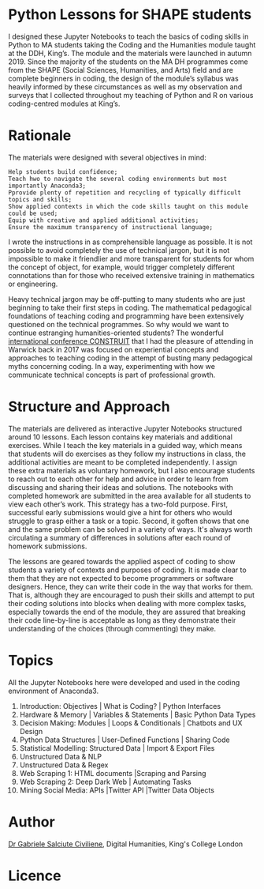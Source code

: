 # Python Lessons for SHAPE students
I designed these Jupyter Notebooks to teach the basics of coding skills in Python to MA students taking the Coding and the Humanities module taught at the DDH, King’s. The module and the materials were launched in autumn 2019. Since the majority of the students on the MA DH programmes come from the SHAPE (Social Sciences, Humanities, and Arts) field and are complete beginners in coding, the design of the module’s syllabus was heavily informed by these circumstances as well as my observation and surveys that I collected throughout my teaching of Python and R on various coding-centred modules at King’s.

# Rationale
The materials were designed with several objectives in mind:

    Help students build confidence;
    Teach hwo to navigate the several coding environments but most importantly Anaconda3;
    Pprovide plenty of repetition and recycling of typically difficult topics and skills;
    Show applied contexts in which the code skills taught on this module could be used;
    Equip with creative and applied additional activities;
    Ensure the maximum transparency of instructional language;

I wrote the instructions in as comprehensible language as possible. It is not possible to avoid completely the use of technical jargon, but it is not impossible to make it friendlier and more transparent for students for whom the concept of object, for example, would trigger completely different connotations than for those who received extensive training in mathematics or engineering.

Heavy technical jargon may be off-putting to many students who are just beginning to take their first steps in coding. The mathematical pedagogical foundations of teaching coding and programming have been extensively questioned on the technical programmes. So why would we want to continue estranging humanities-oriented students? The wonderful [international conference CONSTRUIT](http://construit.org/conference/) that I had the pleasure of attending in Warwick back in 2017 was focused on experiential concepts and approaches to teaching coding in the attempt of busting many pedagogical myths concerning coding. In a way, experimenting with how we communicate technical concepts is part of professional growth.

# Structure and Approach
The materials are delivered as interactive Jupyter Notebooks structured around 10 lessons. Each lesson contains key materials and additional exercises. While I teach the key materials in a guided way, which means that students will do exercises as they follow my instructions in class, the additional activities are meant to be completed independently. I assign these extra materials as voluntary homework, but I also encourage students to reach out to each other for help and advice in order to learn from discussing and sharing their ideas and solutions. The notebooks with completed homework are submitted in the area available for all students to view each other’s work. This strategy has a two-fold purpose. First, successful early submissions would give a hint for others who would struggle to grasp either a task or a topic. Second, it goften shows that one and the same problem can be solved in a variety of ways. It's always worth circulating a summary of differences in solutions after each round of homework submissions.

The lessons are geared towards the applied aspect of coding to show students a variety of contexts and purposes of coding. It is made clear to them that they are not expected to become programmers or software designers. Hence, they can write their code in the way that works for them. That is, although they are encouraged to push their skills and attempt to put their coding solutions into blocks when dealing with more complex tasks, especially towards the end of the module, they are assured that breaking their code line-by-line is acceptable as long as they demonstrate their understanding of the choices (through commenting) they make.

# Topics
All the Jupyter Notebooks here were developed and used in the coding environment of Anaconda3.

1. Introduction: Objectives | What is Coding? | Python Interfaces
2. Hardware & Memory | Variables & Statements | Basic Python Data Types
3. Decision Making: Modules | Loops & Conditionals | Chatbots and UX Design
4. Python Data Structures | User-Defined Functions | Sharing Code
5. Statistical Modelling: Structured Data | Import & Export Files
6. Unstructured Data & NLP
7. Unstructured Data & Regex
8. Web Scraping 1: HTML documents |Scraping and Parsing
9. Web Scraping 2: Deep Dark Web | Automating Tasks
10. Mining Social Media: APIs |Twitter API |Twitter Data Objects

# Author
[Dr Gabriele Salciute Civiliene](https://www.kcl.ac.uk/people/dr-gabriele-salciute-civiliene), Digital Humanities, King's College London

# Licence
